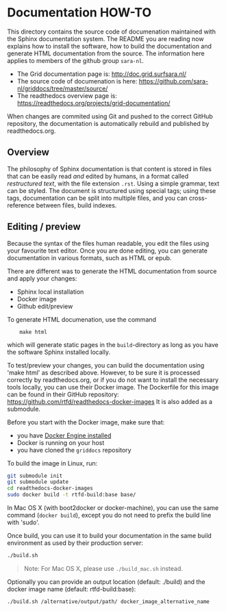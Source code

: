 # Documentation HOW-TO

This directory contains the source code of documenation maintained with
the Sphinx documentation system. The README you are reading now explains how to install the software, how to build the documentation and generate HTML documentation from the source. The information here applies to members of the github group `sara-nl`.

* The Grid documentation page is: http://doc.grid.surfsara.nl/
* The source code of documenation is here: https://github.com/sara-nl/griddocs/tree/master/source/
* The readthedocs overview page is: https://readthedocs.org/projects/grid-documentation/

When changes are commited using Git and pushed to the correct GitHub repository,
the documentation is automatically rebuild and published by readthedocs.org.


## Overview

The philosophy of Sphinx documentation is that content is stored in files
that can be easily read *and* edited by humans, in a format called
*restructured text*, with the file extension ```.rst```. Using a simple
grammar, text can be styled. The document is structured using special
tags; using these tags, documentation can be split into multiple files,
and you can cross-reference between files, build indexes. 


## Editing / preview

Because the syntax of the files human readable, you edit the files using
your favourite text editor. Once you are done editing, you can generate
documentation in various formats, such as HTML or epub. 

There are different was to generate the HTML documentation from source and apply your changes:

* Sphinx local installation
* Docker image
* Github edit/preview



To generate HTML
documenation, use the command
```
    make html
```
which will generate static pages in the ```build```-directory as long as you have the
software Sphinx installed locally.

To test/preview your changes, you can build the documentation using 'make html'
as described above. However, to be sure it is processed correctly by
readthedocs.org, or if you do not want to install the necessary tools locally,
you can use their Docker image. The Dockerfile for this image can be found in
their GitHub repository: https://github.com/rtfd/readthedocs-docker-images
It is also added as a submodule. 

Before you start with the Docker image, make sure that:
* you have [Docker Engine installed](https://docs.docker.com/engine/installation/) 
* Docker is running on your host
* you have cloned the `griddocs` repository

To build the image in Linux, run:

```bash
git submodule init
git submodule update
cd readthedocs-docker-images
sudo docker build -t rtfd-build:base base/
```

In Mac OS X (with boot2docker or docker-machine), you can use the same
command (`docker build`), except you do not need to prefix the build line with 'sudo'.

Once build, you can use it to build your documentation in the same build
environment as used by their production server:

```bash
./build.sh
```

> Note:  For Mac OS X, please use `./build_mac.sh` instead.


Optionally you can provide an output location (default: ./build) and the docker
image name (default: rtfd-build:base):

```bash
./build.sh /alternative/output/path/ docker_image_alternative_name
```






